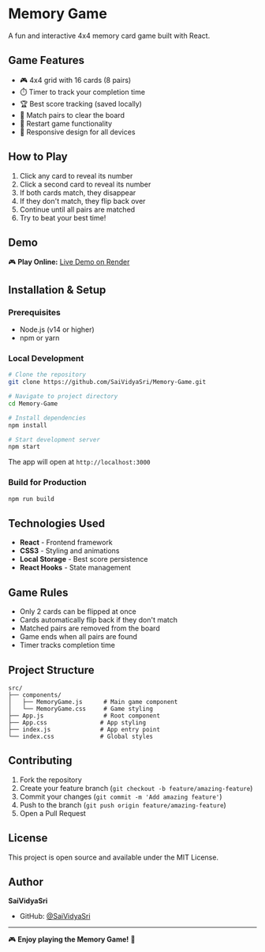 # Memory Game

A fun and interactive 4x4 memory card game built with React.

## Game Features

- 🎮 4x4 grid with 16 cards (8 pairs)
- ⏱️ Timer to track your completion time
- 🏆 Best score tracking (saved locally)
- 🎯 Match pairs to clear the board
- 🔄 Restart game functionality
- 📱 Responsive design for all devices

## How to Play

1. Click any card to reveal its number
2. Click a second card to reveal its number
3. If both cards match, they disappear
4. If they don't match, they flip back over
5. Continue until all pairs are matched
6. Try to beat your best time!

## Demo

🎮 **Play Online:** [Live Demo on Render](https://your-app-name.onrender.com)

## Installation & Setup

### Prerequisites
- Node.js (v14 or higher)
- npm or yarn

### Local Development
```bash
# Clone the repository
git clone https://github.com/SaiVidyaSri/Memory-Game.git

# Navigate to project directory
cd Memory-Game

# Install dependencies
npm install

# Start development server
npm start
```

The app will open at `http://localhost:3000`

### Build for Production
```bash
npm run build
```

## Technologies Used

- **React** - Frontend framework
- **CSS3** - Styling and animations
- **Local Storage** - Best score persistence
- **React Hooks** - State management

## Game Rules

- Only 2 cards can be flipped at once
- Cards automatically flip back if they don't match
- Matched pairs are removed from the board
- Game ends when all pairs are found
- Timer tracks completion time

## Project Structure

```
src/
├── components/
│   ├── MemoryGame.js      # Main game component
│   └── MemoryGame.css     # Game styling
├── App.js                 # Root component
├── App.css               # App styling
├── index.js              # App entry point
└── index.css             # Global styles
```

## Contributing

1. Fork the repository
2. Create your feature branch (`git checkout -b feature/amazing-feature`)
3. Commit your changes (`git commit -m 'Add amazing feature'`)
4. Push to the branch (`git push origin feature/amazing-feature`)
5. Open a Pull Request

## License

This project is open source and available under the MIT License.

## Author

**SaiVidyaSri**
- GitHub: [@SaiVidyaSri](https://github.com/SaiVidyaSri)

---

🎮 **Enjoy playing the Memory Game!** 🧠

